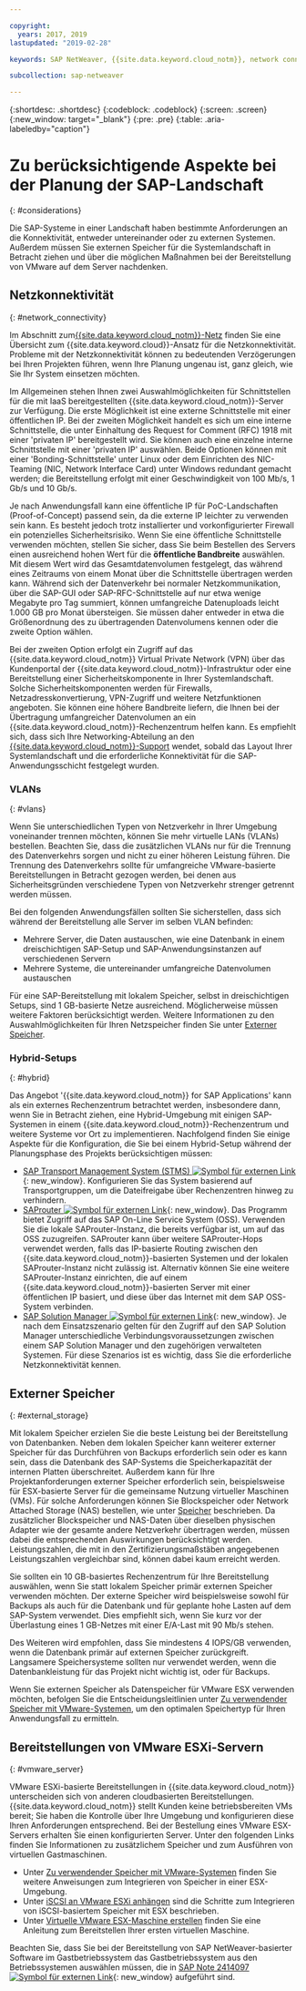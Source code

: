 ```yaml
---

copyright:
  years: 2017, 2019
lastupdated: "2019-02-28"

keywords: SAP NetWeaver, {{site.data.keyword.cloud_notm}}, network connectivity, VLANs, hybrid, STMS, SAProuter, SAP Solution Manager, SAP certified, database

subcollection: sap-netweaver

---
```


{:shortdesc: .shortdesc}
{:codeblock: .codeblock}
{:screen: .screen}
{:new_window: target="_blank"}
{:pre: .pre}
{:table: .aria-labeledby="caption"}

# Zu berücksichtigende Aspekte bei der Planung der SAP-Landschaft
{: #considerations}

Die SAP-Systeme in einer Landschaft haben bestimmte Anforderungen an die Konnektivität, entweder untereinander oder zu externen Systemen. Außerdem müssen Sie externen Speicher für die Systemlandschaft in Betracht ziehen und über die möglichen Maßnahmen bei der Bereitstellung von VMware auf dem Server nachdenken.

## Netzkonnektivität
{: #network_connectivity}

Im Abschnitt zum[{{site.data.keyword.cloud_notm}}-Netz](/docs/infrastructure/sap-netweaver?topic=sap-netweaver-ibm_cloud_network#ibm_cloud_network) finden Sie eine Übersicht zum {{site.data.keyword.cloud}}-Ansatz für die Netzkonnektivität. Probleme mit der Netzkonnektivität können zu bedeutenden Verzögerungen bei Ihren Projekten führen, wenn Ihre Planung ungenau ist, ganz gleich, wie Sie Ihr System einsetzen möchten.

Im Allgemeinen stehen Ihnen zwei Auswahlmöglichkeiten für Schnittstellen für die mit IaaS bereitgestellten {{site.data.keyword.cloud_notm}}-Server zur Verfügung. Die erste Möglichkeit ist eine externe Schnittstelle mit einer öffentlichen IP. Bei der zweiten Möglichkeit handelt es sich um eine interne Schnittstelle, die unter Einhaltung des Request for Comment (RFC) 1918 mit einer 'privaten IP' bereitgestellt wird. Sie können auch eine einzelne interne Schnittstelle mit einer 'privaten IP' auswählen. Beide Optionen können mit einer 'Bonding-Schnittstelle' unter Linux oder dem Einrichten des NIC-Teaming (NIC, Network Interface Card) unter Windows redundant gemacht werden; die Bereitstellung erfolgt mit einer Geschwindigkeit von 100 Mb/s, 1 Gb/s und 10 Gb/s.

Je nach Anwendungsfall kann eine öffentliche IP für PoC-Landschaften (Proof-of-Concept) passend sein, da die externe IP leichter zu verwenden sein kann. Es besteht jedoch trotz installierter und vorkonfigurierter Firewall ein potenzielles Sicherheitsrisiko. Wenn Sie eine öffentliche Schnittstelle verwenden möchten, stellen Sie sicher, dass Sie beim Bestellen des Servers einen ausreichend hohen Wert für die **öffentliche Bandbreite** auswählen. Mit diesem Wert wird das Gesamtdatenvolumen festgelegt, das während eines Zeitraums von einem Monat über die Schnittstelle übertragen werden kann. Während sich der Datenverkehr bei normaler Netzkommunikation, über die SAP-GUI oder SAP-RFC-Schnittstelle auf nur etwa wenige Megabyte pro Tag summiert, können umfangreiche Datenuploads leicht 1.000 GB pro Monat übersteigen. Sie müssen daher entweder in etwa die Größenordnung des zu übertragenden Datenvolumens kennen oder die zweite Option wählen.

Bei der zweiten Option erfolgt ein Zugriff auf das {{site.data.keyword.cloud_notm}} Virtual Private Network (VPN) über das Kundenportal der {{site.data.keyword.cloud_notm}}-Infrastruktur oder eine Bereitstellung einer Sicherheitskomponente in Ihrer Systemlandschaft. Solche Sicherheitskomponenten werden für Firewalls, Netzadresskonvertierung, VPN-Zugriff und weitere Netzfunktionen angeboten. Sie können eine höhere Bandbreite liefern, die Ihnen bei der Übertragung umfangreicher Datenvolumen an ein {{site.data.keyword.cloud_notm}}-Rechenzentrum helfen kann. Es empfiehlt sich, dass sich Ihre Networking-Abteilung an den [{{site.data.keyword.cloud_notm}}-Support](/docs/get-support?topic=get-support-getting-customer-support#getting-customer-support) wendet, sobald das Layout Ihrer Systemlandschaft und die erforderliche Konnektivität für die SAP-Anwendungsschicht festgelegt wurden.

### VLANs
{: #vlans}

Wenn Sie unterschiedlichen Typen von Netzverkehr in Ihrer Umgebung voneinander trennen möchten, können Sie mehr virtuelle LANs (VLANs) bestellen. Beachten Sie, dass die zusätzlichen VLANs nur für die Trennung des Datenverkehrs sorgen und nicht zu einer höheren Leistung führen. Die Trennung des Datenverkehrs sollte für umfangreiche VMware-basierte Bereitstellungen in Betracht gezogen werden, bei denen aus Sicherheitsgründen verschiedene Typen von Netzverkehr strenger getrennt werden müssen.

Bei den folgenden Anwendungsfällen sollten Sie sicherstellen, dass sich während der Bereitstellung alle Server im selben VLAN befinden:
  *	Mehrere Server, die Daten austauschen, wie eine Datenbank in einem dreischichtigen SAP-Setup und SAP-Anwendungsinstanzen auf verschiedenen Servern
  *	Mehrere Systeme, die untereinander umfangreiche Datenvolumen austauschen

Für eine SAP-Bereitstellung mit lokalem Speicher, selbst in dreischichtigen Setups, sind 1 GB-basierte Netze ausreichend. Möglicherweise müssen weitere Faktoren berücksichtigt werden. Weitere Informationen zu den Auswahlmöglichkeiten für Ihren Netzspeicher finden Sie unter [Externer Speicher](/docs/infrastructure/sap-netweaver?topic=sap-netweaver-considerations#considerations#external_storage).

### Hybrid-Setups
{: #hybrid}

Das Angebot '{{site.data.keyword.cloud_notm}} for SAP Applications' kann als ein externes Rechenzentrum betrachtet werden, insbesondere dann, wenn Sie in Betracht ziehen, eine Hybrid-Umgebung mit einigen SAP-Systemen in einem {{site.data.keyword.cloud_notm}}-Rechenzentrum und weitere Systeme vor Ort zu implementieren. Nachfolgend finden Sie einige Aspekte für die Konfiguration, die Sie bei einem Hybrid-Setup während der Planungsphase des Projekts berücksichtigen müssen:

  *	[SAP Transport Management System (STMS) ![Symbol für externen Link](../../icons/launch-glyph.svg "Symbol für externen Link")](https://www.sap.com/products/transportation-logistics.html){: new_window}. Konfigurieren Sie das System basierend auf Transportgruppen, um die Dateifreigabe über Rechenzentren hinweg zu verhindern.
  *	[SAProuter ![Symbol für externen Link](../../icons/launch-glyph.svg "Symbol für externen Link")](https://support.sap.com/en/tools/connectivity-tools/saprouter.html){: new_window}. Das Programm bietet Zugriff auf das SAP On-Line Service System (OSS). Verwenden Sie die lokale SAProuter-Instanz, die bereits verfügbar ist, um auf das OSS zuzugreifen. SAProuter kann über weitere SAProuter-Hops verwendet werden, falls das IP-basierte Routing zwischen den {{site.data.keyword.cloud_notm}}-basierten Systemen und der lokalen SAProuter-Instanz nicht zulässig ist. Alternativ können Sie eine weitere SAProuter-Instanz einrichten, die auf einem {{site.data.keyword.cloud_notm}}-basierten Server mit einer öffentlichen IP basiert, und diese über das Internet mit dem SAP OSS-System verbinden.
  *	[SAP Solution Manager ![Symbol für externen Link](../../icons/launch-glyph.svg "Symbol für externen Link")](https://support.sap.com/en/solution-manager.html){: new_window}. Je nach dem Einsatzszenario gelten für den Zugriff auf den SAP Solution Manager unterschiedliche Verbindungsvoraussetzungen zwischen einem SAP Solution Manager und den zugehörigen verwalteten Systemen. Für diese Szenarios ist es wichtig, dass Sie die erforderliche Netzkonnektivität kennen.  

## Externer Speicher
{: #external_storage}

Mit lokalem Speicher erzielen Sie die beste Leistung bei der Bereitstellung von Datenbanken. Neben dem lokalen Speicher kann weiterer externer Speicher für das Durchführen von Backups erforderlich sein oder es kann sein, dass die Datenbank des SAP-Systems die Speicherkapazität der internen Platten überschreitet. Außerdem kann für Ihre Projektanforderungen externer Speicher erforderlich sein, beispielsweise für ESX-basierte Server für die gemeinsame Nutzung virtueller Maschinen (VMs). Für solche Anforderungen können Sie Blockspeicher oder Network Attached Storage (NAS) bestellen, wie unter [Speicher](/docs/infrastructure/sap-netweaver?topic=sap-netweaver-storage#storage) beschrieben. Da zusätzlicher Blockspeicher und NAS-Daten über dieselben physischen Adapter wie der gesamte andere Netzverkehr übertragen werden, müssen dabei die entsprechenden Auswirkungen berücksichtigt werden. Leistungszahlen, die mit in den Zertifizierungsmaßstäben angegebenen Leistungszahlen vergleichbar sind, können dabei kaum erreicht werden.

Sie sollten ein 10 GB-basiertes Rechenzentrum für Ihre Bereitstellung auswählen, wenn Sie statt lokalem Speicher primär externen Speicher verwenden möchten. Der externe Speicher wird beispielsweise sowohl für Backups als auch für die Datenbank und für geplante hohe Lasten auf dem SAP-System verwendet. Dies empfiehlt sich, wenn Sie kurz vor der Überlastung eines 1 GB-Netzes mit einer E/A-Last mit 90 Mb/s stehen.

Des Weiteren wird empfohlen, dass Sie mindestens 4 IOPS/GB verwenden, wenn die Datenbank primär auf externen Speicher zurückgreift. Langsamere Speichersysteme sollten nur verwendet werden, wenn die Datenbankleistung für das Projekt nicht wichtig ist, oder für Backups.

Wenn Sie externen Speicher als Datenspeicher für VMware ESX verwenden möchten, befolgen Sie die Entscheidungsleitlinien unter [Zu verwendender Speicher mit VMware-Systemen](/docs/infrastructure/vmware?topic=VMware-vmware-storage#vmware-storage), um den optimalen Speichertyp für Ihren Anwendungsfall zu ermitteln.

## Bereitstellungen von VMware ESXi-Servern
{: #vmware_server}

VMware ESXi-basierte Bereitstellungen in {{site.data.keyword.cloud_notm}} unterscheiden sich von anderen cloudbasierten Bereitstellungen. {{site.data.keyword.cloud_notm}} stellt Kunden keine betriebsbereiten VMs bereit; Sie haben die Kontrolle über Ihre Umgebung und konfigurieren diese Ihren Anforderungen entsprechend. Bei der Bestellung eines VMware ESX-Servers erhalten Sie einen konfigurierten Server. Unter den folgenden Links finden Sie Informationen zu zusätzlichem Speicher und zum Ausführen von virtuellen Gastmaschinen.

  *	Unter [Zu verwendender Speicher mit VMware-Systemen](/docs/infrastructure/vmware?topic=VMware-vmware-storage#vmware-storage) finden Sie weitere Anweisungen zum Integrieren von Speicher in einer ESX-Umgebung.
  * Unter [iSCSI an VMware ESXi anhängen](/docs/infrastructure/vmware?topic=VMware-mount-iscsi-esxi#mount-iscsi-esxi) sind die Schritte zum Integrieren von iSCSI-basiertem Speicher mit ESX beschrieben.
  * Unter [Virtuelle VMware ESX-Maschine erstellen](/docs/infrastructure/vmware?topic=VMware-create-esx-vm#create-esx-vm) finden Sie eine Anleitung zum Bereitstellen Ihrer ersten virtuellen Maschine.

Beachten Sie, dass Sie bei der Bereitstellung von SAP NetWeaver-basierter Software im Gastbetriebssystem das Gastbetriebssystem aus den Betriebssystemen auswählen müssen, die in [SAP Note 2414097 ![Symbol für externen Link](../../icons/launch-glyph.svg "Symbol für externen Link")](https://launchpad.support.sap.com/#/notes/2414097){: new_window} aufgeführt sind. 
